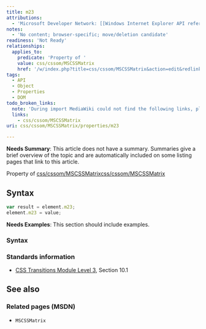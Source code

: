 ```yaml
---
title: m23
attributions:
  - 'Microsoft Developer Network: [[Windows Internet Explorer API reference](http://msdn.microsoft.com/en-us/library/ie/hh828809%28v=vs.85%29.aspx) Article]'
notes:
  - 'No content; browser-specific; move/deletion candidate'
readiness: 'Not Ready'
relationships:
  applies_to:
    predicate: 'Property of '
    value: css/cssom/MSCSSMatrix
    href: '/w/index.php?title=css/cssom/MSCSSMatrix&action=edit&redlink=1'
tags:
  - API
  - Object
  - Properties
  - DOM
todo_broken_links:
  note: 'During import MediaWiki could not find the following links, please fix and adjust this list.'
  links:
    - css/cssom/MSCSSMatrix
uri: css/cssom/MSCSSMatrix/properties/m23

---
```

**Needs Summary**: This article does not have a summary. Summaries give a brief overview of the topic and are automatically included on some listing pages that link to this article.

Property of [css/cssom/MSCSSMatrix](/w/index.php?title=css/cssom/MSCSSMatrix&action=edit&redlink=1)[css/cssom/MSCSSMatrix](/w/index.php?title=css/cssom/MSCSSMatrix&action=edit&redlink=1)

## <span>Syntax</span>

``` js
var result = element.m23;
element.m23 = value;
```

**Needs Examples**: This section should include examples.

### <span>Syntax</span>

### <span>Standards information</span>

-   [CSS Transitions Module Level 3](http://go.microsoft.com/fwlink/p/?linkid=223140), Section 10.1

## <span>See also</span>

### <span>Related pages (MSDN)</span>

-   `MSCSSMatrix`
